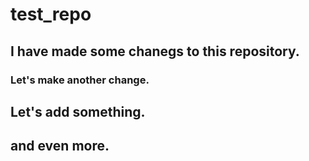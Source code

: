 # test_repo

## I have made some chanegs to this repository.

### Let's make another change.

## Let's add something.

## and even more.

